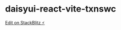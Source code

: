 # daisyui-react-vite-txnswc

[Edit on StackBlitz ⚡️](https://stackblitz.com/edit/daisyui-react-vite-txnswc)